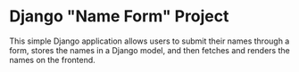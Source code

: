 # Django "Name Form" Project

This simple Django application allows users to submit their names through a form, stores the names in a Django model, and then fetches and renders the names on the frontend.
